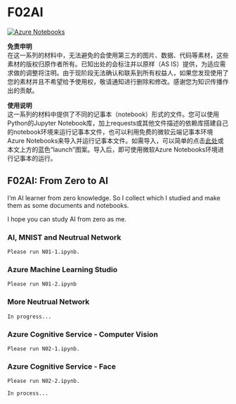 # F02AI
[![Azure Notebooks](https://notebooks.azure.com/launch.svg)](https://notebooks.azure.com/import/gh/HaoHoo/F02AI)

<b>免责申明</b><br>
在这一系列的材料中，无法避免的会使用第三方的图片、数据、代码等素材，这些素材的版权归原作者所有。已知出处的会标注并以原样（AS IS）提供，为适应需求做的调整将注明。由于现阶段无法确认和联系到所有权益人，如果您发现使用了您的素材并且不希望给予使用权，敬请通知进行删除和修改。感谢您为知识传播作出的贡献。

<b>使用说明</b><br>
这一系列的材料中提供了不同的记事本（notebook）形式的文件。您可以使用Python的Jupyter Notebook库，加上requests或其他文件描述的依赖库搭建自己的notebook环境来运行记事本文件，也可以利用免费的微软云端记事本环境Azure Notebooks来导入并运行记事本文件。如需导入，可以简单的点击[此处](https://notebooks.azure.com/import/gh/HaoHoo/F02AI)或本文上方的蓝色“launch”图案。导入后，即可使用微软Azure Notebooks环境进行记事本的运行。

## F02AI: From Zero to AI

I‘m AI learner from zero knowledge. So I collect which I studied and make them as some documents and notebooks.

I hope you can study AI from zero as me.

### AI, MNIST and Neutrual Network
    Please run N01-1.ipynb.

### Azure Machine Learning Studio
    Please run N01-2.ipynb

### More Neutrual Network
    In progress...

### Azure Cognitive Service - Computer Vision
    Please run N02-1.ipynb.

### Azure Cognitive Service - Face
    Please run N02-2.ipynb.

    In process...
